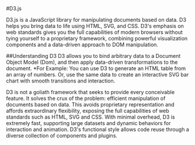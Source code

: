 #D3.js

D3.js is a JavaScript library for manipulating documents based on data. D3 helps you bring data to life using HTML, SVG, and CSS. D3's emphasis on web standards gives you the full capabilities of modern browsers without tying yourself to a proprietary framework, combining powerful visualization components and a data-driven approach to DOM manipulation.

##Understanding D3
D3 allows you to bind arbitrary data to a Document Object Model (Dom), and then apply data-driven transformations to the document.
	*For Example:
		You can use D3 to generate an HTML table from an array of numbers. Or, use the same data to create an interactive SVG bar chart with smooth transitions and interaction. 

D3 is not a goliath framework that seeks to provide every conceivable feature. It solves the crux of the problem: efficient manipulation of documents based on data. This avoids proprietary representation and affords extraordinary flexibility, exposing the full capabilities of web standards such as HTML, SVG and CSS. With minimal overhead, D3 is extremely fast, supporting large datasets and dynamic behaviors for interaction and animation. D3's functional style allows code reuse through a diverse collection of components and plugins.

